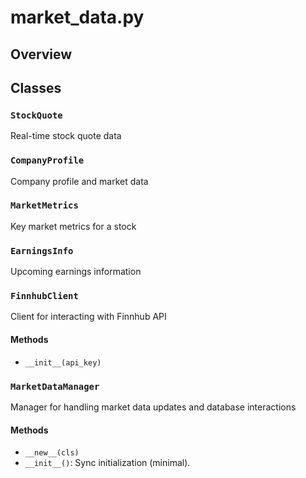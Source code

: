 # market_data.py

## Overview


## Classes

### `StockQuote`

Real-time stock quote data

### `CompanyProfile`

Company profile and market data

### `MarketMetrics`

Key market metrics for a stock

### `EarningsInfo`

Upcoming earnings information

### `FinnhubClient`

Client for interacting with Finnhub API

#### Methods

- `__init__(api_key)`

### `MarketDataManager`

Manager for handling market data updates and database interactions

#### Methods

- `__new__(cls)`
- `__init__()`: Sync initialization (minimal).

